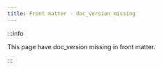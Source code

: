```yaml
---
title: Front matter - doc_version missing
---
```


:::info

This page have doc_version missing in front matter.

:::
